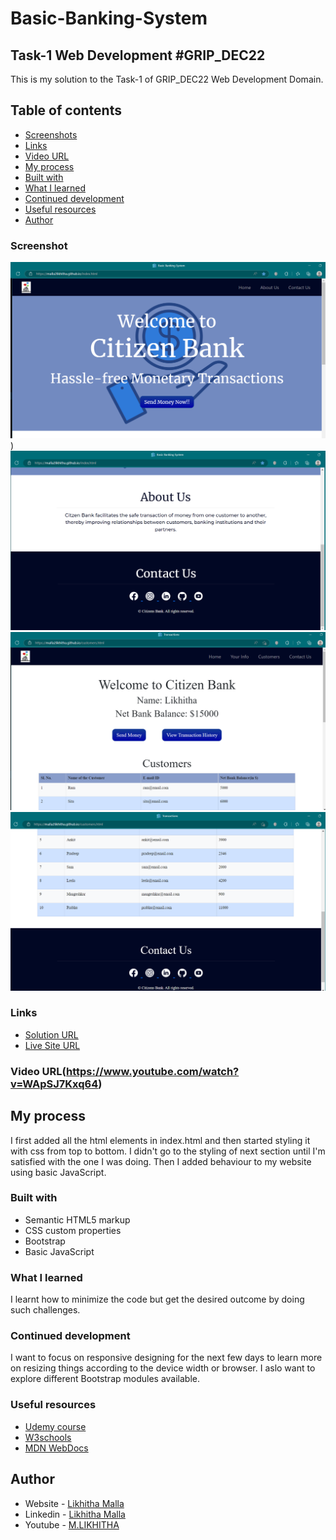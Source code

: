 # Basic-Banking-System
## Task-1 Web Development #GRIP_DEC22

This is my solution to the Task-1 of GRIP_DEC22 Web Development Domain.

## Table of contents

  - [Screenshots](#screenshot)
  - [Links](#links)
  - [Video URL](#video-url)
  - [My process](#my-process)
  - [Built with](#built-with)
  - [What I learned](#what-i-learned)
  - [Continued development](#continued-development)
  - [Useful resources](#useful-resources)
- [Author](#author)


### Screenshot

![Screenshot 1](https://github.com/Malla2Likhitha/Basic-Banking-System/blob/main/assets/screenshots/Screenshot%201.PNG))
![Screenshot 2](https://github.com/Malla2Likhitha/Basic-Banking-System/blob/main/assets/screenshots/Screenshot%202.PNG)
![Screenshot 3](https://github.com/Malla2Likhitha/Basic-Banking-System/blob/main/assets/screenshots/Screenshot%203.PNG)
![Screenshot 4](https://github.com/Malla2Likhitha/Basic-Banking-System/blob/main/assets/screenshots/Screenshot%204.PNG)

### Links

- [Solution URL](https://github.com/Malla2Likhitha/Basic-Banking-System)
- [Live Site URL](https://malla2likhitha.github.io/index.html)

### Video URL(https://www.youtube.com/watch?v=WApSJ7Kxq64)

## My process

I first added all the html elements in index.html and then started styling it with css from top to bottom. I didn't go to the styling of next section until I'm satisfied with the one I was doing. Then I added behaviour to my website using basic JavaScript.

### Built with

- Semantic HTML5 markup
- CSS custom properties
- Bootstrap
- Basic JavaScript

### What I learned

I learnt how to minimize the code but get the desired outcome by doing such challenges.

### Continued development

I want to focus on responsive designing for the next few days to learn more on resizing things according to the device width or browser. I aslo want to explore different Bootstrap modules available.

### Useful resources

- [Udemy course](https://www.udemy.com/course/the-complete-web-development-bootcamp/)
- [W3schools](https://www.w3schools.com/)
- [MDN WebDocs](https://developer.mozilla.org/en-US/)

## Author

- Website - [Likhitha Malla](Malla2Likhitha.github.io)
- Linkedin - [Likhitha Malla](https://www.linkedin.com/in/likhitha-malla-849363244/)
- Youtube - [M.LIKHITHA](https://www.youtube.com/channel/UCVe_Z_eknk6Lyeshwp6FR-w)
